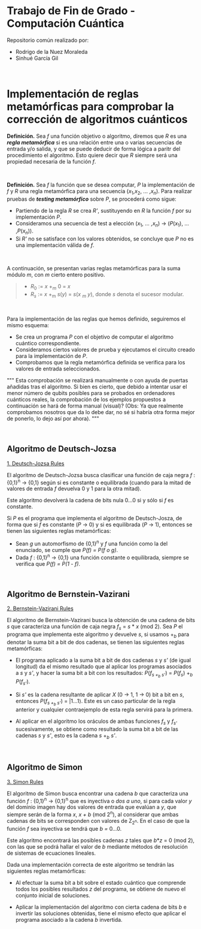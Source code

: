 
<br>

# Trabajo de Fin de Grado - Computación Cuántica

Repositorio común realizado por:
- Rodrigo de la Nuez Moraleda
- Sinhué García Gil

<br>

# Implementación de reglas metamórficas para comprobar la corrección de algoritmos cuánticos

**Definición.** Sea *f* una función objetivo o algoritmo, diremos que *R* es una ***regla metamórfica*** si es una relación entre una o varias secuencias de entrada y/o salida, y que se puede deducir de forma lógica a paritr del procedimiento el algoritmo. Esto quiere decir que *R* siempre será una propiedad necesaria de la función *f*.

<br>

**Definición.** Sea *f* la función que se desea computar, *P* la implementación de *f* y *R* una regla metamórfica para una secuencia (*x*<sub>1</sub>,*x*<sub>2</sub>, ... ,*x*<sub>*n*</sub>). Para realizar pruebas de ***testing metamórfico*** sobre *P*, se procederá como sigue:
  * Partiendo de la regla *R* se crea *R'*, sustituyendo en *R* la función *f* por su implementación *P*.
  * Consideramos una secuencia de test a elección (*x*<sub>1</sub>, ... ,*x*<sub>*n*</sub>) &rarr; (*P*(*x*<sub>1</sub>), ... ,*P*(*x*<sub>*n*</sub>)).
  * Si *R'* no se satisface con los valores obtenidos, se concluye que *P* no es una implementación válida de *f*.

<br>

A continuación, se presentan varias reglas metamórficas para la suma módulo *m*, con *m* cierto entero positivo.
>  * *R*<sub>0</sub> :=  *x* +<sub>*m*</sub> 0 = *x*
>  * *R*<sub>*s*</sub> :=  *x* +<sub>m</sub> *s*(*y*) = *s*(*x* <sub>*m*</sub> *y*), donde *s* denota el sucesor modular.

<br>

Para la implementación de las reglas que hemos definido, seguiremos el mismo esquema:
  * Se crea un programa *P* con el objetivo de computar el algoritmo cuántico correspondiente.
  * Consideramos ciertos valores de prueba y ejecutamos el circuito creado para la implementación de *P*.
  * Comprobamos que la regla metamórfica definida se verifica para los valores de entrada seleccionados.

"""
Esta comprobación se realizará manualmente o con ayuda de puertas añadidas tras el algoritmo. Si bien es cierto, que debido a intentar usar el menor número de qubits posibles para se probados en ordenadores cuánticos reales, la comprobación de los ejemplos propuestos a continuación se hará de forma manual (visual)? (Obs: Ya que realmente comprobamos nosotros que da lo debe dar, no sé si habría otra forma mejor de ponerlo, lo dejo así por ahora).
"""

<br>

## Algoritmo de Deutsch-Jozsa 

[1. Deutsch-Jozsa Rules](1_Deutsch_Jozsa_Rules.ipynb)

El algoritmo de Deutsch-Jozsa busca clasificar una función de caja negra *f* : {0,1}<sup>n</sup> &rarr; {0,1} según si es constante o equilibrada (cuando para la mitad de valores de entrada *f* devuelva 0 y 1 para la otra mitad). 

Este algoritmo devolverá la cadena de bits nula 0...0 si y sólo si *f* es constante.

Si *P* es el programa que implementa el algoritmo de Deutsch-Josza, de forma que si *f* es constante (*P* &rarr; 0) y si es equilibrada (*P* &rarr; 1), entonces se tienen las siguientes reglas metamórficas:

  * Sean *g* un automorfismo de {0,1}<sup>n</sup> y *f* una función como la del enunciado, se cumple que *P(f) = P(f o g)*.
  * Dada *f* : {0,1}<sup>n</sup> &rarr; {0,1} una función constante o equilibrada, siempre se verifica que *P(f) = P(1 - f)*.

<br>

## Algoritmo de Bernstein-Vazirani

[2. Bernstein-Vazirani Rules](2_Bernstein_Vazirani_Rules.ipynb)

El algoritmo de Bernstein-Vazirani busca la obtención de una cadena de bits *s* que caracteriza una función de caja negra *f<sub>*s*</sub>* = *s* * *x* (mod 2). Sea *P* el programa que implementa este algoritmo y devuelve *s*, si usamos +<sub>*b*</sub> para denotar la suma bit a bit de dos cadenas, se tienen las siguientes reglas metamórficas:

  * El programa aplicado a la suma bit a bit de dos cadenas *s* y *s'* (de igual longitud) da el mismo resultado que al aplicar los programas asociados a *s* y *s'*, y hacer la suma bit a bit con los resultados: *P*(*f*<sub>*s +<sub>*b*</sub> s'*</sub>) = *P*(*f*<sub>*s*</sub>) +<sub>*b*</sub> *P*(*f*<sub>*s'*</sub>).

  * Si *s'* es la cadena resultante de aplicar *X* (0  &rarr;  1, 1  &rarr;  0) bit a bit en *s*, entonces *P*(*f*<sub>*s +<sub>*b*</sub> s'*</sub>) = |1...1⟩. Este es un caso particular de la regla anterior y cualquier contraejemplo de esta regla servirá para la primera.


  * Al aplicar en el algoritmo los oráculos de ambas funciones *f*<sub>*s*</sub> y *f*<sub>*s'*</sub> sucesivamente, se obtiene como resultado la suma bit a bit de las cadenas *s* y *s'*, esto es la cadena *s* +<sub>*b*</sub> *s'*. 

<br>

## Algoritmo de Simon

[3. Simon Rules](3_Simon_Rules.ipynb)

El algoritmo de Simon busca encontrar una cadena *b* que caracteriza una función *f* : {0,1}<sup>n</sup> &rarr; {0,1}<sup>n</sup> que es inyectiva o *dos a uno*, si para cada valor *y* del dominio imagen hay dos valores de entrada que evalúan a *y*, que siempre serán de la forma *x*, *x + b* (mod 2<sup>n</sup>), al considerar que ambas cadenas de bits se corresponden con valores de Z<sub>2<sup>n</sup></sub>. En el caso de que la función *f* sea inyectiva se tendrá que *b =* 0...0.

Este algoritmo encontrará las posibles cadenas *z* tales que *b***z* = 0 (mod 2), con las que se podrá hallar el valor de *b* mediante métodos de resolución de sistemas de ecuaciones lineales. 

Dada una implementación correcta de este algoritmo se tendrán las siguientes reglas metamórficas:

  * Al efectuar la suma bit a bit sobre el estado cuántico que comprende todos los posibles resultados *z* del programa, se obtiene de nuevo el conjunto inicial de soluciones.
  
  * Aplicar la implementación del algoritmo con cierta cadena de bits *b* e invertir las soluciones obtenidas, tiene el mismo efecto que aplicar el programa asociado a la cadena *b* invertida.
